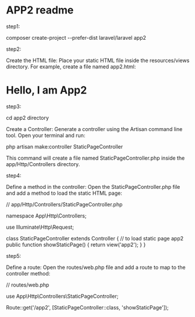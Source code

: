 # APP2 readme

step1: 

composer create-project --prefer-dist laravel/laravel app2



step2:

Create the HTML file:
Place your static HTML file inside the resources/views directory. For example, create a file named app2.html:


<!-- resources/views/static.html -->

<!DOCTYPE html>
<html lang="en">
<head>
    <meta charset="UTF-8">
    <meta name="viewport" content="width=device-width, initial-scale=1.0">
    <title>Static HTML Page</title>
</head>
<body>
    <h1>Hello, I am App2</h1>
</body>
</html>



step3:

cd app2 directory

Create a Controller:
Generate a controller using the Artisan command line tool. Open your terminal and run:

php artisan make:controller StaticPageController




This command will create a file named StaticPageController.php inside the app/Http/Controllers directory.





step4:

Define a method in the controller:
Open the StaticPageController.php file and add a method to load the static HTML page:



// app/Http/Controllers/StaticPageController.php

namespace App\Http\Controllers;

use Illuminate\Http\Request;

class StaticPageController extends Controller
{
	 // to load static page app2
    public function showStaticPage()
    {
        return view('app2');
    }
}







step5:

Define a route:
Open the routes/web.php file and add a route to map to the controller method:


// routes/web.php

use App\Http\Controllers\StaticPageController;

Route::get('/app2', [StaticPageController::class, 'showStaticPage']);
